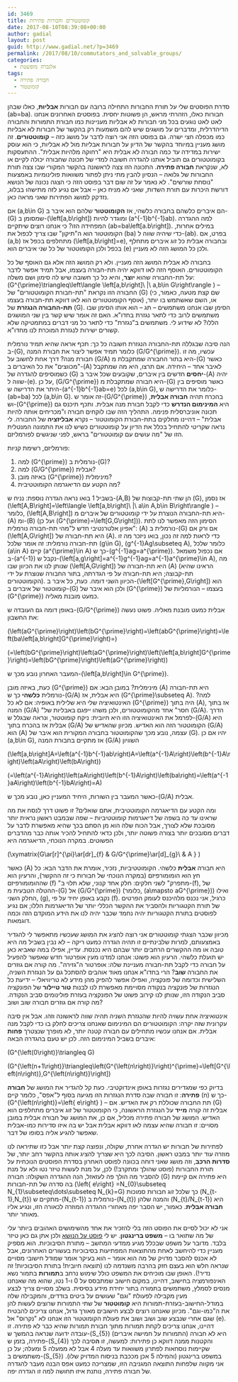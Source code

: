 ```yaml
---
id: 3469
title: קומוטטורים וחבורות פתירות
date: 2017-08-10T08:39:08+00:00
author: gadial
layout: post
guid: http://www.gadial.net/?p=3469
permalink: /2017/08/10/commutators_and_solvable_groups/
categories:
  - אלגברה מופשטת
tags:
  - חבורה פתירה
  - קומוטטור
---
```

סדרת הפוסטים שלי על תורת החבורות התחילה ברובה עם חבורות **אבליות**, כאלו שבהן \(ab=ba\). חבורות כאלו, הזהרתי מראש, הן פשוטות יחסית. בפוסטים האחרונים אנחנו לאט לאט נוגעים בכל מני חבורות לא אבליות מעניינות כמו חבורת התמורות והחבורה הדיהדרלית, ומדברים על מושגים שיש להם משמעות רק בהקשר של חבורות לא אבליות כמו מכפלה חצי ישרה. גם בפוסט הזה אני רוצה לדבר על מושג כזה &#8211; **קומוטטורים**. זה מושג מעניין במיוחד בהקשר של הדיון על חבורות אבליות מול לא אבליות, כי הוא עוסק ישירות במדידה עד כמה חבורה לא אבלית היא "רחוקה מלהיות אבלית". ההתעסקות בקומוטטורים גם תוביל אותנו להגדרה חשובה למדי של תכונה שחבורה יכולה לקיים או לא, שנקראת **חבורה פתירה**. התכונה הזו צצה לראשונה בהקשר המקורי שבו צצה תורת החבורות של גלואה &#8211; הנסיון להבין מתי ניתן לפתור משוואות פולינומיות באמצעות "נוסחת שורשים". לא נאמר על זה שום דבר בפוסט הזה כי הצגה נכונה של הנושא דורשת היכרות עם תורת השדות, שאני לא מניח כאן &#8211; אבל אם נגיע לזה מתישהו בבלוג, נזדקק למושג הפתירות שאני מראה כאן.

אם \(a,b\in G\) הם איברים כלשהם בחבורה כלשהי, אז **הקומוטטור** שלהם הוא איבר ב-\(G\) שמסומן ב-\(\left[a,b\right]\) ומוגדר להיות \(a^{-1}b^{-1}ab\). למה ההגדרה המפחידה הזו? כי אנחנו רוצים שיתקיים \(ab=ba\left[a.b\right]\). במילים אחרות, הקומוטטור הוא ה"תיקון" שבו צריך לכפול את \(ba\) כדי שיהיה שווה ל-\(ab\). בפרט, אם \(a,b\) מתחלפים בכפל אז \(\left[a,b\right]=e\), ובחבורה אבלית כל זוג איברים מתחלף בכפל ולכן הקומוטטור של כל שני איברים הוא \(e\) ולכן כל המושג הזה לא מעניין.

בחבורה לא אבלית המושג הזה מעניין. ולא רק המושג הזה אלא גם האוסף של כל הקומוטטורים. האוסף הזה לאו דווקא יהיה תת-חבורה בעצמו, אבל תמיד אפשר לדבר על תת-החבורה שהוא **יוצר**, והיא כל כך חשובה שיש לה סימון ושם משלה: \(G^{\prime}\triangleq\left\langle \left[a,b\right]\ |\ a,b\in G\right\rangle \) &#8211; החבורה הזו נקראת "תת-חבורת הקומוטטורים" של \(G\) (שם קצת מטעה, כאמור, כי אוסף הקומוטטורים הוא לאו דווקא תת-חבורה בעצמו) או, השם שאשתמש בו יותר, **תת-החבורה הנגזרת** של \(G\). הסימן שבו אנחנו משתמשים &#8211; תג &#8211; הוא אותו הסימן שבו משתמשים לרוב כדי לתאר נגזרת בחדו"א. האם זה אומר שיש קשר בין שני המושגים הללו? לא שידוע לי. משתמשים ב"נגזרת" כדי לתאר כל מני דברים במתמטיקה שלא קשורים ישירות לנגזרת המוכרת לנו מחדו"א.

הנה סיבה שבגללה תת-החבורה הנגזרת חשובה כל כך: תכף אראה שהיא תמיד נורמלית ב-\(G\), כלומר תמיד אפשר ליצור את חבורת המנה \(G/G^{\prime}\). עכשיו, מה זו חבורת מנה? דרך אחת לחשוב על \(G/A\) היא בתור החבורה שמתקבלת מ-\(G\) כאשר "מכווצים" את כל האיברים ב-\(A\) לאיבר אחד &#8211; היחידה. אם תרצו, היא מה שמתקבל כשמוסיפים להגדרה של \(G\) **יחסים** חדשים בין איברים, שקובעים שכל איבר ב-\(A\) יהיה שווה ל-\(e\). על כן, \(G/G^{\prime}\) היא חבורה שמתקבלת מ-\(G\) כאשר מוסיפים בין היתר את הדרישה ש-\(a^{-1}b^{-1}ab=e\) לכל \(a,b\in G\), כלומר את הדרישה ש- \(ab=ba\) לכל \(a,b\in G\). זה אומר ש-\(G/G^{\prime}\) בהכרח תהיה **חבורה אבלית**, וש-\(G^{\prime}\) היא **המינימום הנדרש** כדי לקבל חבורת מנה אבלית. ותכף תיכנס גם תכונה אוניברסלית פנימה. התהליך הזה שבו לוקחים חבורה ו"מכריחים אותה להיות אבלית" &#8211; דהיינו מחלקים בתת-חבורת הקומוטטור &#8211; נקרא **אבליזציה** של החבורה. לי נראה שקריטי להתחיל בכלל את הדיון על קומוטטורים כשיש לנו את התמונה המנטלית הזו של "מה עושים עם קומוטטורים" בראש, לפני שניגשים לפורמליזם.

פורמליזם, רשימת קניות:

  1. למה \(G^{\prime}\) נורמלית ב-\(G\)?
  2. למה \(G/G^{\prime}\) אבלית?
  3. באיזה מובן \(G^{\prime}\) מינימלית?
  4. מה הקטע עם הדיאגרמה הקומוטטיבית?

בשביל 1 בואו נראה הגדרה נוספת: נניח ש-\(A,B\) הן שתי תת-קבוצות של \(G\), אז נסמן \(\left[A,B\right]=\left\langle \left[a,b\right]\ |\ a\in A,b\in B\right\rangle \) &#8211; כלומר, \(\left[A,B\right]\) היא תת-החבורה הנוצרת על ידי קומוטטורים של איברים מ-\(A\) ומ-\(B\) (ועל כן \(G^{\prime}=\left[G,G\right]\)). הסימון הזה מאפשר לנו לתת אפיון אלטרנטיבי חדש ל"מהי תת-חבורה נורמלית": \(A\) נורמלית ב-\(G\) אם ורק אם \(\left[A,G\right]\) היא תת-חבורה של \(A\). כדי לראות למה זה נכון, בואו ניזכר מה זו תת-חבורה נורמלית: זה אומר שלכל \(g\in G\), \(g^{-1}Ag\subseteq A\), כלומר שלכל \(a\in A\) קיים \(a^{\prime}\in A\) כך ש-\(g^{-1}ag=a^{\prime}\). אם נכפול משמאל ב-\(a^{-1}\) נקבל ש-\(\left[a,g\right]=a^{-1}g^{-1}ag=a^{-1}a^{\prime}\in A\), מה שנותן לנו את הכיוון שבו \(\left[A,G\right]\) היא תת-חבורה של \(A\) (הראינו שהיא תת-קבוצה; היא תת-חבורה על פי הגדרתה, בתור החבורה שנוצרת על ידי הקומוטטורים). הכיוון השני דומה. כעת, כל איבר ב-\(\left[G^{\prime},G\right]\) הוא קומוטטור של איברים ב-\(G\) ולכן הוא איבר של \(G^{\prime}\) בעצמו &#8211; הנורמליות של \(G^{\prime}\) כמעט מובנת מאליה.

באופן דומה גם העובדה ש-\(G/G^{\prime}\) אבלית כמעט מובנת מאליה. פשוט נעשה את החשבון:

\(\left(aG^{\prime}\right)\left(bG^{\prime}\right)=\left(abG^{\prime}\right)=\left(ba\left[a,b\right]G^{\prime}\right)=\)

\(=\left(bG^{\prime}\right)\left(aG^{\prime}\right)\left(\left[a,b\right]G^{\prime}\right)=\left(bG^{\prime}\right)\left(aG^{\prime}\right)\)

המעבר האחרון נובע מכך ש-\(\left[a,b\right]\in G^{\prime}\).

כעת, באיזה מובן \(G^{\prime}\) מינימלית? במובן הבא: אם \(A\) היא תת-חבורה נורמלית **כלשהי** כך ש-\(G/A\) היא אבלית, אז \(G^{\prime}\subseteq A\). למה? האינטואיציה שלי היא שלילית באופיה: אם לא כל \(G^{\prime}\) היה בתוך \(A\), אז בתוך המנה \(G/A\) "חסר" אחד מהקומוטטורים, ולכן משהו ייפגם באבליות של \(G/A\). הדרך לפרמל את האינטואיציה הזו היא חיובית: ניקח קומוטטור, ונראה שבגלל ש-\(G/A\) היא אבלית אז בהכרח בתוך \(G/A\) הקומוטטור הזה הוא האדיש. מכיוון שהאדיש של \(G/A\) הוא \(A\) עצמה, נובע מכך שהקומוטטור בחבורה המקורית הוא איבר של \(G\). יהיו אם כן \(a,b\in G\), אז מתקיים בחבורת המנה \(G/A\) השוויון

\(\left[a,b\right]A=\left(a^{-1}b^{-1}ab\right)A=\left(a^{-1}A\right)\left(b^{-1}A\right)\left(aA\right)\left(bA\right)\)

\(=\left(a^{-1}A\right)\left(aA\right)\left(b^{-1}A\right)\left(ba\right)=\left(a^{-1}aA\right)\left(b^{-1}bA\right)=A\)

כאשר המעבר בין השורות, היחיד המעניין כאן, נובע מכך ש-\(G/A\) אבלית.

ומה הקטע עם הדיאגרמה הקומוטטיבית, אתם שואלים? זו פשוט דרך לנסח את מה שראינו עד כה בשפה של דיאגרמות קומוטטיביות &#8211; שפה שבמבט ראשון נראית יותר מסובכת שלא לצורך, אבל הכוח שלה הוא מן הסתם בכך שהיא מאפשרת לדבר על דברים מסובכים יותר בצורה פשוטה יותר, ולכן כדאי להתחיל להכיר אותה כבר מהדברים הפשוטים. במקרה הנוכחי, הדיאגרמה היא

\(\xymatrix{G\ar[r]^{\pi}\ar[dr]\_{f} & G/G^{\prime}\ar[d]\_{g}\\ & A } \)

כאשר \(A\) היא חבורה **אבלית** כלשהי. הקומוטטיביות, נזכיר, אומרת את הדבר הבא: כל חץ הוא הומומורפיזם (במקרה הנוכחי של חבורות כי זה ההקשר), והרעיון הוא שההומומורפיזם \(f\) "מתפרק" לשני חלקים: חלק אחד קנוני, שלא תלוי ב-\(f\), של ההטלה הטבעית מ-\(G\) אל \(G/G^{\prime}\) (כלומר, \(a\mapsto aG^{\prime}\)) ואילו החלק השני, \(g\), נקבע באופן יחיד על פי \(f\). כרגיל, אני נכנס מלהיכנס לעומק הפרטים של תורת הקטגוריות ולהסביר את ההקשר הכללי יותר של הדיאגרמות הללו; אם נגיע לפוסטים בתורת הקטגוריות יהיה נחמד שכבר יהיה לנו את הידע המוקדם הזה וכמה דוגמאות.

מכיוון שכבר הצגתי קומוטטורים אני רוצה להציג את המושג שעכשיו מתאפשר לי להגדיר באמצעותם, למרות שלבינתיים זו תהיה הגדרה כמעט ריקה &#8211; לא נבין בשביל מה היא טובה או מה ההקשרים הרחבים יותר שבהם היא נכנסת. עדיין, אפילו במה שאביא כאן יש תועלת כלשהי. הרעיון הוא פשוט: אנחנו למדנו מעין אופרטור חדש שאפשר להפעיל על חבורה כדי לקבל תת-חבורה מעניינת שלה: אופרטור ה"גזירה". מה קורה אם גוזרים את החבורה **שוב**? הרי בחדו"א אנחנו מאוד אוהבים להסתכל גם על הנגזרת השניה, השלישית וכדומה של פונקציה, ואפילו אפשר להפיק מהן מידע לא טריוויאלי &#8211; ידיעת כל הנגזרות של פונקציה בנקודה מסויימת מאפשרת לנו לבנות **טור טיילור** של הפונקציה סביב הנקודה הזו, שנותן לנו קירוב פשוט של הפונקציה בעזרת פולינומים סביב הנקודה. מה קורה אם גוזרים חבורה שוב ושוב?

אינטואיציה אחת עשויה להיות שהנגזרת השניה תהיה שווה לראשונה וזהו. אבל אין סיבה עקרונית שזה יקרה: הקומוטטורים הם המינימום שאנחנו צריכים לחלק בו כדי לקבל מנה אבלית. אם אנחנו עכשיו מתחילים עם חבורה קטנה יותר, לא מופרך שנצטרך **פחות** איברים בשביל המינימום הזה. לכן יש טעם בהגדרה הבאה:

\(G^{\left(0\right)}\triangleq G\)

\(G^{\left(n+1\right)}\triangleq\left(G^{\left(n\right)}\right)^{\prime}=\left[G^{\left(n\right)},G^{\left(n\right)}\right]\)

בדיוק כפי שמגדירים נגזרות באופן אינדוקטיבי. כעת קל להגדיר את המושג של **חבורה פתירה**: זו חבורה שבה סדרת הנגזרות הזו מגיעה בסוף ל"אפס", כלומר קיים \(n\) כך ש-\(G^{\left(n\right)}=\left\{ e\right\} \) &#8211; תת החבורה שכוללת רק את האדיש. אם \(G\) אבלית זה קורה **מייד** על הנגזרת הראשונה, כי הקומוטטור של זוג איברים מתחלפים הוא האדיש. המושג של חבורה פתירה מכליל, אם כן, את המושג של חבורה אבלית במובן מסויים: זו חבורה שהיא עצמה לאו דווקא אבלית אבל יש בה איזו סדירות כמו-אבלית שאפשר להגיע אליה בסופו של דבר.

לפתירות של חבורות יש הגדרה אחרת, שקולה, ונפוצה קצת יותר אבל כזו שתיראה לנו מוזרה עוד יותר במבט ראשון. הסיבה לכך היא שצריך להציג אותה בהקשר רחב יותר, של **סדרות הרכב**, וזה מושג שאני דוחה בכוונה לפוסט האחרון בסדרת הפוסטים הנוכחית על תורת החבורות (פוסט שהולך ומתקרב!) לכן, על מנת לעשות טיזר נטו ולא על מנת להסביר מה הולך פה לעזאזל, הנה ההגדרה השקולה: חבורה \(G\) היא פתירה אם קיימת בה סדרה של תת-חבורות \(\left\{ e\right\} =N\_{0}\subseteq N\_{1}\subseteq\dots\subseteq N\_{k}=G\) כך שלכל זוג חבורות סמוכות \(N\_{t-1},N\_{t}\) מתקיים ש-\(N\_{t-1}\) נורמלית ב-\(N\_{t}\) והמנה שלהן \(N\_{t}/N_{t-1}\) היא **חבורה אבלית**. כאמור, יש הסבר יפה מאחורי ההגדרה המוזרה לכאורה הזו, ונגיע אליו מאוחר יותר.

אני לא יכול לסיים את הפוסט הזה בלי להזכיר את אחד מהשימושים האהובים ביותר עלי של מה שתואר בו &#8211; **משפט ברינגטון**. יש לי [פוסט על הנושא](http://www.gadial.net/2011/01/23/branching_programs_and_barrington_theorem/) ולכן אתן גם כאן טיזר בלבד. מדובר על משפט שבכלל מגיע ממדעי המחשב &#8211; מתורת הסיבוכיות. הוא מספיק מעניין כדי להיחשב לאחת מהתוצאות המפתיעות בסיבוכיות בעשורים האחרונים, אבל לא אכנס להסבר מדויק של מה הוא אומר &#8211; הוא בעיקר אומר שמודל חישובי מסויים שנראה חלש הוא בעצם חזק בהרבה משנדמה לנו (תוצאה חיובית! בתורת הסיבוכיות! זה נדיר!). האופן שבו מוכיחים את המשפט כולל שימוש נרחב ב**תמורות** בתמור נשא האינפורמציה בחישוב, דהיינו, במקום חישוב שמתבסס על 0 ו-1 נטו, שהוא מה שאנחנו מנסים לסמלץ, משתמשים בתמורה בתור יחידת מידע בסיסית. בשלב מסויים צריך לבצע מעין מקבילה לפעולת "וגם" שעושים על ביטים בודדים, והמקבילה שלה במודל-החישוב-בעזרת-תמורות היא **קומוטטור** של שתי התמורות שרוצים לעשות להן את ה"כמו-וגם". מכיוון שאנחנו רוצים לבצע חישובים מאורך גדול, אנחנו צריכים להבטיח שגם אחרי שנבצע שוב ושוב ושוב את פעולת הקומוטטור הזו אנחנו לא "נקרוס" אל \(e\). דהיינו, אנחנו צריכים לקחת תמורות מתוך חבורת תמורות שהיא כבר לא פתירה. זו עובדה ידועה שנראה בהמשך ש-\(S\_{5}\) (התמורות על חמישה איברים) היא לא חבורה פתירה, בזמן ש-\(S\_{4}\) והקטנות ממנה דווקא כן פתירות: למעשה, זו **ה**סיבה לכך שקיימות נוסחאות לפתרון משוואות עד מעלה 4 אבל לא ממעלה 5 ומעלה; על כן משתמשים ב-\(S_{5}\) במשפט ברינגטון (והמילה 5 אכן מככבת בניסוח המדויק שלו). אני מקווה שלפחות התוצאה המגניבה הזו, שמצריכה כמעט אפס הבנה מעבר להגדרה של חבורה פתירה, נותנת איזו תחושה למה זו הגדרה יפה.